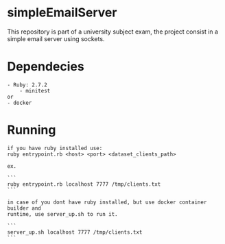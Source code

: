 # simpleEmailServer
This repository is part of a university subject exam, the project consist in a simple email server using sockets.

# Dependecies
	- Ruby: 2.7.2
		- minitest
	or
	- docker

# Running 
	if you have ruby installed use:
	ruby entrypoint.rb <host> <port> <dataset_clients_path>

	ex.

	```
	ruby entrypoint.rb localhost 7777 /tmp/clients.txt		
	```
	
	in case of you dont have ruby installed, but use docker container builder and
	runtime, use server_up.sh to run it.

	```
	server_up.sh localhost 7777 /tmp/clients.txt
	```
